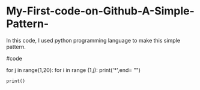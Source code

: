 # My-First-code-on-Github-A-Simple-Pattern-
In this code, I used python programming language to make this simple pattern.

#code

for j in range(1,20):
    for i in range (1,j):
       print('*',end= "")      
   
    print()
